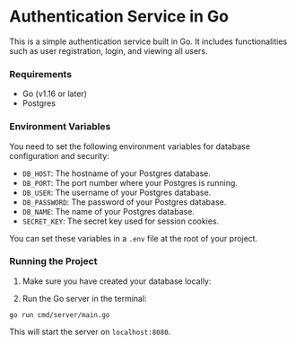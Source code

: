 # Authentication Service in Go

This is a simple authentication service built in Go. It includes functionalities such as user registration, login, and viewing all users.

### Requirements

- Go (v1.16 or later)
- Postgres

### Environment Variables

You need to set the following environment variables for database configuration and security:

- `DB_HOST`: The hostname of your Postgres database.
- `DB_PORT`: The port number where your Postgres is running.
- `DB_USER`: The username of your Postgres database.
- `DB_PASSWORD`: The password of your Postgres database.
- `DB_NAME`: The name of your Postgres database.
- `SECRET_KEY`: The secret key used for session cookies.

You can set these variables in a `.env` file at the root of your project.

### Running the Project

1. Make sure you have created your database locally:

2. Run the Go server in the terminal:

`go run cmd/server/main.go`

This will start the server on `localhost:8080`.
